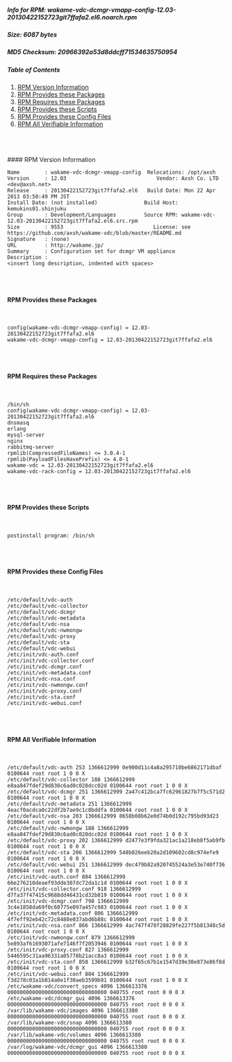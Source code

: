 ##### Info for RPM: wakame-vdc-dcmgr-vmapp-config-12.03-20130422152723git7ffafa2.el6.noarch.rpm  
##### Size: 6087 bytes  
##### MD5 Checksum: 20966392a53d8ddcff71534635750954  
##### Table of Contents  
1. [RPM Version Information](#version)  
2. [RPM Provides these Packages ](#provides)  
3. [RPM Requires these Packages](#requires)  
4. [RPM Provides these Scripts](#scripts)  
5. [RPM Provides these Config Files](#config)  
6. [RPM All Verifiable Information](#verifiable)  
&nbsp;  
&nbsp;  
&nbsp;  

<a name="version" />
#### RPM Version Information  
&nbsp;  

```  
Name        : wakame-vdc-dcmgr-vmapp-config  Relocations: /opt/axsh 
Version     : 12.03                             Vendor: Axsh Co. LTD <dev@axsh.net>
Release     : 20130422152723git7ffafa2.el6   Build Date: Mon 22 Apr 2013 03:50:49 PM JST
Install Date: (not installed)               Build Host: kemukins01.shinjuku
Group       : Development/Languages         Source RPM: wakame-vdc-12.03-20130422152723git7ffafa2.el6.src.rpm
Size        : 9553                             License: see https://github.com/axsh/wakame-vdc/blob/master/README.md
Signature   : (none)
URL         : http://wakame.jp/
Summary     : Configuration set for dcmgr VM appliance
Description :
<insert long description, indented with spaces>
```  

&nbsp;  
&nbsp;  
<a name="provides" />
#### RPM Provides these Packages  
&nbsp;  

```  
config(wakame-vdc-dcmgr-vmapp-config) = 12.03-20130422152723git7ffafa2.el6
wakame-vdc-dcmgr-vmapp-config = 12.03-20130422152723git7ffafa2.el6
```  

&nbsp;  
&nbsp;  
<a name="requires" />
#### RPM Requires these Packages  
&nbsp;  

```  
/bin/sh  
config(wakame-vdc-dcmgr-vmapp-config) = 12.03-20130422152723git7ffafa2.el6
dnsmasq  
erlang  
mysql-server  
nginx  
rabbitmq-server  
rpmlib(CompressedFileNames) <= 3.0.4-1
rpmlib(PayloadFilesHavePrefix) <= 4.0-1
wakame-vdc = 12.03-20130422152723git7ffafa2.el6
wakame-vdc-rack-config = 12.03-20130422152723git7ffafa2.el6
```  

&nbsp;  
&nbsp;  
<a name="scripts" />
#### RPM Provides these Scripts  
&nbsp;  

```  
postinstall program: /bin/sh
```  

&nbsp;  
&nbsp;  
<a name="config" />
#### RPM Provides these Config Files  
&nbsp;  

```  
/etc/default/vdc-auth
/etc/default/vdc-collector
/etc/default/vdc-dcmgr
/etc/default/vdc-metadata
/etc/default/vdc-nsa
/etc/default/vdc-nwmongw
/etc/default/vdc-proxy
/etc/default/vdc-sta
/etc/default/vdc-webui
/etc/init/vdc-auth.conf
/etc/init/vdc-collector.conf
/etc/init/vdc-dcmgr.conf
/etc/init/vdc-metadata.conf
/etc/init/vdc-nsa.conf
/etc/init/vdc-nwmongw.conf
/etc/init/vdc-proxy.conf
/etc/init/vdc-sta.conf
/etc/init/vdc-webui.conf
```  

&nbsp;  
&nbsp;  
<a name="verifiable" />
#### RPM All Verifiable Information  
&nbsp;  

```  
/etc/default/vdc-auth 253 1366612999 0e900d11c4a8a295710be6862171dbaf 0100644 root root 1 0 0 X
/etc/default/vdc-collector 188 1366612999 e8aa847fdef29d830c6ad0c028dcc02d 0100644 root root 1 0 0 X
/etc/default/vdc-dcmgr 251 1366612999 2a47c412bca7fc62961827b7f5c571d2 0100644 root root 1 0 0 X
/etc/default/vdc-metadata 251 1366612999 4eacf0acdca0c22df2b7ae9c1c8bddfa 0100644 root root 1 0 0 X
/etc/default/vdc-nsa 203 1366612999 8658b08b62e0d74b0d192c795bd93d23 0100644 root root 1 0 0 X
/etc/default/vdc-nwmongw 188 1366612999 e8aa847fdef29d830c6ad0c028dcc02d 0100644 root root 1 0 0 X
/etc/default/vdc-proxy 202 1366612999 d2477e3f9fda321ac1a218eb8f5ab9fb 0100644 root root 1 0 0 X
/etc/default/vdc-sta 206 1366612999 548b026eeb20a2d109602cd8c974efe9 0100644 root root 1 0 0 X
/etc/default/vdc-webui 251 1366612999 dec479b82a920745524a3e53e740f736 0100644 root root 1 0 0 X
/etc/init/vdc-auth.conf 804 1366612999 66e276210deaef93dde307dc72da1c1d 0100644 root root 1 0 0 X
/etc/init/vdc-collector.conf 918 1366612999 d7fa37f47415c9688dd46431cd32b819 0100644 root root 1 0 0 X
/etc/init/vdc-dcmgr.conf 798 1366612999 3c4e1858da69f0c60775e097a457c983 0100644 root root 1 0 0 X
/etc/init/vdc-metadata.conf 806 1366612999 4f7eff92eb42c72c8480e037abd6b88c 0100644 root root 1 0 0 X
/etc/init/vdc-nsa.conf 866 1366612999 4ac747f478f28829fe227f5b81348c5d 0100644 root root 1 0 0 X
/etc/init/vdc-nwmongw.conf 879 1366612999 5e893af61693071afe7146f7f2053946 0100644 root root 1 0 0 X
/etc/init/vdc-proxy.conf 827 1366612999 5446595c31aa96331a05778b21acc8a3 0100644 root root 1 0 0 X
/etc/init/vdc-sta.conf 858 1366612999 b32f65c67b1e1547d39e30e873e86f8d 0100644 root root 1 0 0 X
/etc/init/vdc-webui.conf 804 1366612999 f3d278c03a1b814a0e1f30aeb3599b91 0100644 root root 1 0 0 X
/etc/wakame-vdc/convert_specs 4096 1366613376 00000000000000000000000000000000 040755 root root 0 0 0 X
/etc/wakame-vdc/dcmgr_gui 4096 1366613376 00000000000000000000000000000000 040755 root root 0 0 0 X
/var/lib/wakame-vdc/images 4096 1366613380 00000000000000000000000000000000 040755 root root 0 0 0 X
/var/lib/wakame-vdc/snap 4096 1366613380 00000000000000000000000000000000 040755 root root 0 0 0 X
/var/lib/wakame-vdc/volumes 4096 1366613380 00000000000000000000000000000000 040755 root root 0 0 0 X
/var/log/wakame-vdc/dcmgr_gui 4096 1366613380 00000000000000000000000000000000 040755 root root 0 0 0 X
```  

&nbsp;  
